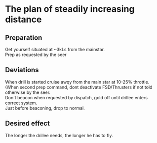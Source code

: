 # The plan of steadily increasing distance    
    
## Preparation    
Get yourself situated at ~3kLs from the mainstar.    
Prep as requested by the seer

## Deviations
When drill is started cruise awqy from the main star at 10-25% throttle.   
(When second prep command, dont deactivate FSD/Thrusters if not told otherwise by the seer.    
Don't beacon when requested by dispatch, gold off until drillee enters correct system.   
Just before beaconing, drop to normal.    
## Desired effect
The longer the drillee needs, the longer he has to fly.    
